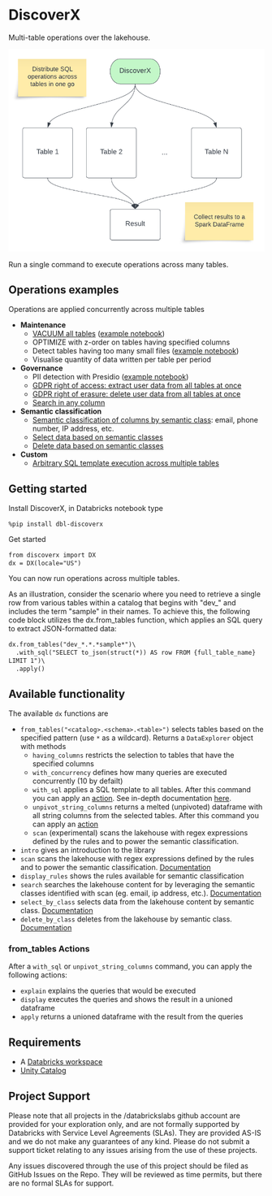 # DiscoverX

Multi-table operations over the lakehouse.

![Multi-table operations](docs/images/DiscoverX_Multi-table_operations.png)

Run a single command to execute operations across many tables. 

## Operations examples

Operations are applied concurrently across multiple tables

* **Maintenance**
  * [VACUUM all tables](docs/Vacuum.md) ([example notebook](examples/vacuum_multiple_tables.py))
  * OPTIMIZE with z-order on tables having specified columns
  * Detect tables having too many small files ([example notebook](examples/detect_small_files.py))
  * Visualise quantity of data written per table per period
* **Governance**
  * PII detection with Presidio ([example notebook](examples/pii_detection_presidio.py))
  * [GDPR right of access: extract user data from all tables at once](docs/GDPR_RoA.md)
  * [GDPR right of erasure: delete user data from all tables at once](docs/GDPR_RoE.md)
  * [Search in any column](docs/Search.md)
* **Semantic classification**
  * [Semantic classification of columns by semantic class](docs/Semantic_classification.md): email, phone number, IP address, etc.
  * [Select data based on semantic classes](docs/Select_by_class.md)
  * [Delete data based on semantic classes](docs/Delete_by_class.md)
* **Custom**
  * [Arbitrary SQL template execution across multiple tables](docs/Arbitrary_multi-table_SQL.md)

## Getting started

Install DiscoverX, in Databricks notebook type

```
%pip install dbl-discoverx
```

Get started

```
from discoverx import DX
dx = DX(locale="US")
```

You can now run operations across multiple tables. 

As an illustration, consider the scenario where you need to retrieve a single row from various tables within a catalog that begins with "dev_" and includes the term "sample" in their names. To achieve this, the following code block utilizes the dx.from_tables function, which applies an SQL query to extract JSON-formatted data:

```
dx.from_tables("dev_*.*.*sample*")\
  .with_sql("SELECT to_json(struct(*)) AS row FROM {full_table_name} LIMIT 1")\
  .apply()
```

## Available functionality

The available `dx` functions are

* `from_tables("<catalog>.<schema>.<table>")` selects tables based on the specified pattern (use `*` as a wildcard). Returns a `DataExplorer` object with methods
  * `having_columns` restricts the selection to tables that have the specified columns
  * `with_concurrency` defines how many queries are executed concurrently (10 by defailt)
  * `with_sql` applies a SQL template to all tables. After this command you can apply an [action](#from_tables-actions). See in-depth documentation [here](docs/Arbitrary_multi-table_SQL.md).
  * `unpivot_string_columns` returns a melted (unpivoted) dataframe with all string columns from the selected tables. After this command you can apply an [action](#from_tables-actions)
  * `scan` (experimental) scans the lakehouse with regex expressions defined by the rules and to power the semantic classification.
* `intro` gives an introduction to the library
* `scan` scans the lakehouse with regex expressions defined by the rules and to power the semantic classification. [Documentation](docs/Semantic_classification.md)
* `display_rules` shows the rules available for semantic classification
* `search` searches the lakehouse content for by leveraging the semantic classes identified with scan (eg. email, ip address, etc.). [Documentation](docs/Search.md)
* `select_by_class` selects data from the lakehouse content by semantic class. [Documentation](docs/Select_by_class.md)
* `delete_by_class` deletes from the lakehouse by semantic class. [Documentation](docs/Delete_by_class.md)


### from_tables Actions

After a `with_sql` or `unpivot_string_columns` command, you can apply the following actions:

* `explain` explains the queries that would be executed
* `display` executes the queries and shows the result in a unioned dataframe
* `apply` returns a unioned dataframe with the result from the queries

## Requirements

* A [Databricks workspace](https://www.databricks.com/try-databricks#account)
* [Unity Catalog](https://www.databricks.com/product/unity-catalog)

## Project Support
Please note that all projects in the /databrickslabs github account are provided for your exploration only, and are not formally supported by Databricks with Service Level Agreements (SLAs).  They are provided AS-IS and we do not make any guarantees of any kind.  Please do not submit a support ticket relating to any issues arising from the use of these projects.

Any issues discovered through the use of this project should be filed as GitHub Issues on the Repo.  They will be reviewed as time permits, but there are no formal SLAs for support.


